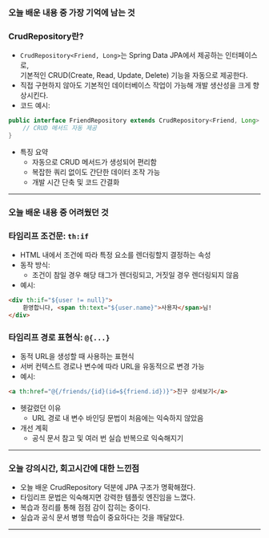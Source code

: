 ### 오늘 배운 내용 중 가장 기억에 남는 것
### CrudRepository란?
- `CrudRepository<Friend, Long>`는 Spring Data JPA에서 제공하는 인터페이스로,  
기본적인 CRUD(Create, Read, Update, Delete) 기능을 자동으로 제공한다.
- 직접 구현하지 않아도 기본적인 데이터베이스 작업이 가능해 개발 생산성을 크게 향상시킨다.
- 코드 예시:

```java
public interface FriendRepository extends CrudRepository<Friend, Long> {
    // CRUD 메서드 자동 제공
}
```

- 특징 요약
  - 자동으로 CRUD 메서드가 생성되어 편리함
  - 복잡한 쿼리 없이도 간단한 데이터 조작 가능
  - 개발 시간 단축 및 코드 간결화

---

### 오늘 배운 내용 중 어려웠던 것

### 타임리프 조건문: `th:if`
- HTML 내에서 조건에 따라 특정 요소를 렌더링할지 결정하는 속성
- 동작 방식:
  - 조건이 참일 경우 해당 태그가 렌더링되고, 거짓일 경우 렌더링되지 않음
- 예시:

```html
<div th:if="${user != null}">
    환영합니다, <span th:text="${user.name}">사용자</span>님!
</div>
```

### 타임리프 경로 표현식: `@{...}`
- 동적 URL을 생성할 때 사용하는 표현식
- 서버 컨텍스트 경로나 변수에 따라 URL을 유동적으로 변경 가능
- 예시:

```html
<a th:href="@{/friends/{id}(id=${friend.id})}">친구 상세보기</a>
```

- 헷갈렸던 이유
  - URL 경로 내 변수 바인딩 문법이 처음에는 익숙하지 않았음
- 개선 계획
  - 공식 문서 참고 및 여러 번 실습 반복으로 익숙해지기

---

### 오늘 강의시간, 회고시간에 대한 느낀점
- 오늘 배운 CrudRepository 덕분에 JPA 구조가 명확해졌다.  
- 타임리프 문법은 익숙해지면 강력한 템플릿 엔진임을 느꼈다.  
- 복습과 정리를 통해 점점 감이 잡히는 중이다.  
- 실습과 공식 문서 병행 학습이 중요하다는 것을 깨달았다.  

---